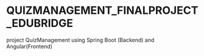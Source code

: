 # QUIZMANAGEMENT_FINALPROJECT_EDUBRIDGE
project QuizManagement using Spring Boot (Backend) and Angular(Frontend)
